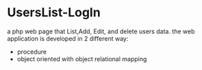 # UsersList-LogIn
a php web page that List,Add, Edit, and delete users data.
the web application is developed in 2 different way:
  - procedure
  - object oriented with object relational mapping
